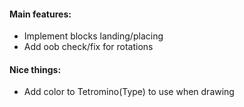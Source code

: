 #### Main features:
- Implement blocks landing/placing
- Add oob check/fix for rotations

#### Nice things:
- Add color to Tetromino(Type) to use when drawing
